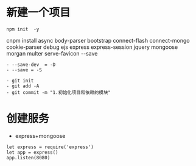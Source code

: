 # 新建一个项目
```
npm init  -y
```
cnpm install async body-parser  bootstrap  connect-flash  connect-mongo  cookie-parser  debug  ejs  express  express-session  jquery  mongoose  morgan  multer  serve-favicon --save
```
- --save-dev  = -D
- --save = -S

- git init 
- git add -A
- git commit -m "1.初始化项目和依赖的模块"
```

# 创建服务
- express+mongoose
```
let express = require('express')
let app = express()
app.listen(8080)
```